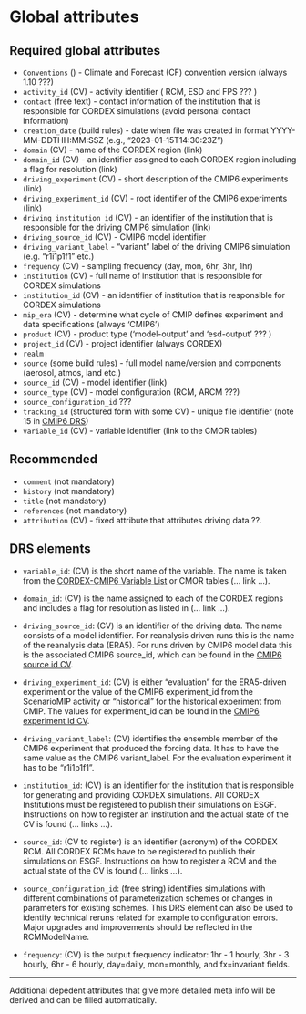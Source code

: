 # Global attributes

## Required global attributes

* `Conventions` () - Climate and Forecast (CF) convention version (always 1.10 ???)
* `activity_id` (CV) - activity  identifier ( RCM, ESD and FPS ??? )
* `contact` (free text) - contact information of the institution that is responsible for CORDEX simulations (avoid personal contact information) 
* `creation_date` (build rules) - date when file was created in format  YYYY-MM-DDTHH:MM:SSZ  (e.g., “2023-01-15T14:30:23Z”)
* `domain` (CV) - name of the CORDEX region (link)
* `domain_id` (CV) - an identifier assigned to each CORDEX region including a flag for resolution (link)
* `driving_experiment` (CV) - short description of the CMIP6 experiments (link)
* `driving_experiment_id` (CV) - root identifier of the CMIP6 experiments (link)
* `driving_institution_id` (CV) - an identifier of the institution that is responsible for the driving CMIP6 simulation (link) 
* `driving_source_id` (CV) - CMIP6 model identifier
* `driving_variant_label` - “variant” label of the driving CMIP6 simulation (e.g. “r1i1p1f1” etc.) 
* `frequency` (CV) -  sampling frequency (day, mon, 6hr, 3hr, 1hr) 
* `institution` (CV) - full name of institution that is responsible for CORDEX simulations
* `institution_id` (CV) - an identifier of institution that is responsible for CORDEX simulations
* `mip_era` (CV) - determine what cycle of CMIP defines experiment and data specifications (always ‘CMIP6’)
* `product` (CV) - product type (‘model-output’ and ‘esd-output’ ??? )
* `project_id` (CV) - project identifier (always CORDEX)
* `realm`
* `source` (some build rules) - full model name/version and components (aerosol, atmos, land etc.)
* `source_id` (CV) - model identifier (link)
* `source_type` (CV) - model configuration (RCM, ARCM ???)
* `source_configuration_id` ???
* `tracking_id` (structured form with some CV) - unique file identifier (note 15 in [CMIP6 DRS](https://docs.google.com/document/d/1h0r8RZr_f3-8egBMMh7aqLwy3snpD6_MrDz1q8n5XUk/edit))
* `variable_id` (CV) - variable identifier (link to the CMOR tables)

## Recommended

* `comment` (not mandatory)
* `history` (not mandatory)
* `title` (not mandatory)
* `references` (not mandatory)
* `attribution` (CV) - fixed attribute that attributes driving data ??.

## DRS elements

* `variable_id`: (CV) is the short name of the variable. The name is taken from the [CORDEX-CMIP6 Variable List](https://cordex.org/experiment-guidelines/cordex-cmip6/data-request) or CMOR tables (… link …).

* `domain_id`: (CV) is the name assigned to each of the CORDEX regions and includes a flag for resolution as listed in (… link …). 

* `driving_source_id`: (CV) is an identifier of the driving data. The name consists of a model identifier. For reanalysis driven runs this is the name of the reanalysis data (ERA5). For runs driven by CMIP6 model data this is the associated CMIP6 source_id, which can be found in the [CMIP6 source id CV](https://wcrp-cmip.github.io/CMIP6_CVs/docs/CMIP6_source_id.html). 

* `driving_experiment_id`: (CV) is either “evaluation” for the ERA5-driven experiment or the value of the CMIP6 experiment_id from the ScenarioMIP activity or “historical” for the historical experiment from CMIP. The values for experiment_id can be found in the [CMIP6 experiment id CV](https://wcrp-cmip.github.io/CMIP6_CVs/docs/CMIP6_experiment_id.html). 

* `driving_variant_label`: (CV) identifies the ensemble member of the CMIP6 experiment that produced the forcing data. It has to have the same value as the CMIP6 variant_label. For the evaluation experiment it has to be “r1i1p1f1”.

* `institution_id`: (CV) is an identifier for the institution that is responsible for generating and providing CORDEX simulations. All CORDEX Institutions must be registered to publish their simulations on ESGF. Instructions on how to register an institution and the actual state of the CV is found (… links …). 

* `source_id`: (CV to register) is an identifier (acronym) of the CORDEX RCM. All CORDEX RCMs have to be registered to publish their simulations on ESGF. Instructions on how to register a RCM and the actual state of the CV is found (… links …).

* `source_configuration_id`: (free string) identifies simulations with different combinations of parameterization schemes or changes in parameters for existing schemes. This DRS element can also be used to identify technical reruns related for example to configuration errors. Major upgrades and improvements should be reflected in the RCMModelName.

* `frequency`: (CV) is the output frequency indicator: 1hr - 1 hourly, 3hr - 3 hourly, 6hr - 6 hourly, day=daily, mon=monthly, and fx=invariant fields.

---

Additional depedent attributes that give more detailed meta info will be derived and can be filled automatically.

